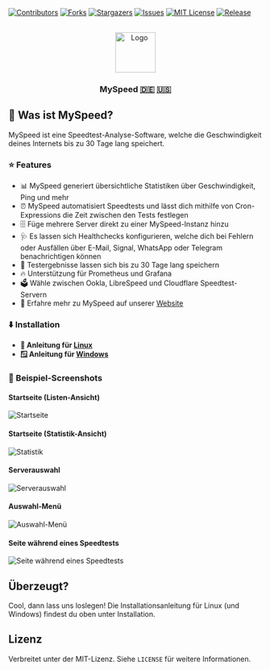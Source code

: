 [![Contributors][contributors-shield]][contributors-url]
[![Forks][forks-shield]][forks-url]
[![Stargazers][stars-shield]][stars-url]
[![Issues][issues-shield]][issues-url]
[![MIT License][license-shield]][license-url]
[![Release][release-shield]][release-url]

<br />
<div align="center">
  <a href="https://github.com/gnmyt/myspeed">
    <img src="https://i.imgur.com/aCmA6rH.png" alt="Logo" width="80" height="80">
  </a>
  <h3>MySpeed <a href="README.de.md">🇩🇪</a> <a href="README.md">🇺🇸</a></h3>
</div>


## 🤔 Was ist MySpeed?

MySpeed ist eine Speedtest-Analyse-Software, welche die Geschwindigkeit deines Internets bis zu 30 Tage lang speichert.

### ⭐ Features

- 📊 MySpeed generiert übersichtliche Statistiken über Geschwindigkeit, Ping und mehr
- ⏰ MySpeed automatisiert Speedtests und lässt dich mithilfe von Cron-Expressions die Zeit zwischen den Tests festlegen
- 🗄️ Füge mehrere Server direkt zu einer MySpeed-Instanz hinzu
- 🩺 Es lassen sich Healthchecks konfigurieren, welche dich bei Fehlern oder Ausfällen über E-Mail, Signal, WhatsApp oder Telegram benachrichtigen können
- 📆 Testergebnisse lassen sich bis zu 30 Tage lang speichern
- 🔥 Unterstützung für Prometheus und Grafana
- 🗳️ Wähle zwischen Ookla, LibreSpeed und Cloudflare Speedtest-Servern
- 💁 Erfahre mehr zu MySpeed auf unserer [Website](https://myspeed.dev)

### ⬇️ Installation

- **🐧 Anleitung für [Linux](https://docs.myspeed.dev/setup/linux)**
- **🪟 Anleitung für [Windows](https://docs.myspeed.dev/setup/windows)**

### 📸 Beispiel-Screenshots

#### Startseite (Listen-Ansicht)

<img src="https://i.imgur.com/XXDLXVX.png" alt="Startseite">

#### Startseite (Statistik-Ansicht)
<img src="https://i.imgur.com/nNaTJTe.png" alt="Statistik">

#### Serverauswahl

<img src="https://i.imgur.com/gZnGSJb.png" alt="Serverauswahl">

#### Auswahl-Menü

<img src="https://i.imgur.com/zCzTJ53.png" alt="Auswahl-Menü">

#### Seite während eines Speedtests

<img src="https://i.imgur.com/RccxiUb.png" alt="Seite während eines Speedtests">

## Überzeugt?

Cool, dann lass uns loslegen! Die Installationsanleitung für Linux (und Windows) findest du oben unter Installation.

## Lizenz

Verbreitet unter der MIT-Lizenz. Siehe `LICENSE` für weitere Informationen.

[contributors-shield]: https://img.shields.io/github/contributors/gnmyt/myspeed.svg?style=for-the-badge

[contributors-url]: https://github.com/gnmyt/myspeed/graphs/contributors

[forks-shield]: https://img.shields.io/github/forks/gnmyt/myspeed.svg?style=for-the-badge

[forks-url]: https://github.com/gnmyt/myspeed/network/members

[stars-shield]: https://img.shields.io/github/stars/gnmyt/myspeed.svg?style=for-the-badge

[stars-url]: https://github.com/gnmyt/myspeed/stargazers

[issues-shield]: https://img.shields.io/github/issues/gnmyt/myspeed.svg?style=for-the-badge

[issues-url]: https://github.com/gnmyt/myspeed/issues

[license-shield]: https://img.shields.io/github/license/gnmyt/myspeed.svg?style=for-the-badge

[license-url]: https://github.com/gnmyt/myspeed/blob/master/LICENSE

[release-shield]: https://img.shields.io/github/v/release/gnmyt/myspeed.svg?style=for-the-badge

[release-url]: https://github.com/gnmyt/myspeed/releases/latest
